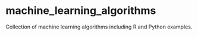 # machine_learning_algorithms
Collection of machine learning algorithms including R and Python examples. 
